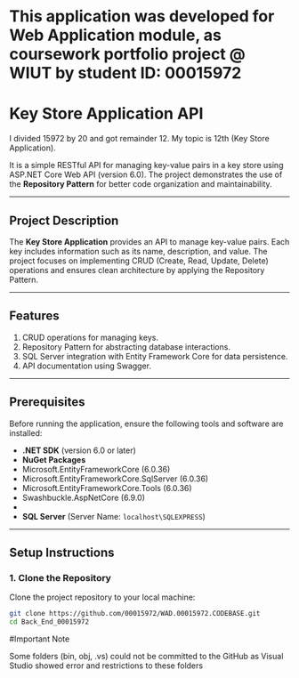 # This application was developed for Web Application module, as coursework portfolio project @ WIUT by student ID: 00015972

# Key Store Application API

I divided 15972 by 20 and got remainder 12. My topic is 12th (Key Store Application).

It is a simple RESTful API for managing key-value pairs in a key store using ASP.NET Core Web API (version 6.0). The project demonstrates the use of the **Repository Pattern** for better code organization and maintainability.

---

## Project Description

The **Key Store Application** provides an API to manage key-value pairs. Each key includes information such as its name, description, and value. The project focuses on implementing CRUD (Create, Read, Update, Delete) operations and ensures clean architecture by applying the Repository Pattern.

---

## Features

1. CRUD operations for managing keys.
2. Repository Pattern for abstracting database interactions.
3. SQL Server integration with Entity Framework Core for data persistence.
4. API documentation using Swagger.

---

## Prerequisites

Before running the application, ensure the following tools and software are installed:
- **.NET SDK** (version 6.0 or later)
- **NuGet Packages**
-   Microsoft.EntityFrameworkCore (6.0.36)
-   Microsoft.EntityFrameworkCore.SqlServer (6.0.36)
-   Microsoft.EntityFrameworkCore.Tools (6.0.36)
-   Swashbuckle.AspNetCore (6.9.0)
-   
- **SQL Server** (Server Name: `localhost\SQLEXPRESS`)

---

## Setup Instructions

### 1. Clone the Repository
Clone the project repository to your local machine:
```bash
git clone https://github.com/00015972/WAD.00015972.CODEBASE.git
cd Back_End_00015972
```

#Important Note

Some folders (bin, obj, .vs) could not be committed to the GitHub as Visual Studio showed error and restrictions to these folders


